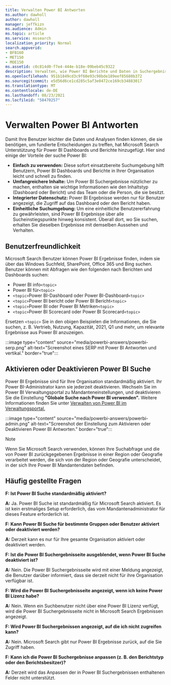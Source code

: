```yaml
---
title: Verwalten Power BI Antworten
ms.author: dawholl
author: dawholl
manager: jeffkizn
ms.audience: Admin
ms.topic: article
ms.service: mssearch
localization_priority: Normal
search.appverid:
- BFB160
- MET150
- MOE150
ms.assetid: c0c814d0-f7e4-444e-b18e-09beb45c9322
description: Verwalten, wie Power BI Berichte und Daten in Suchergebnissen angezeigt werden
ms.openlocfilehash: 951b1849cd3c9f60e93c98bde189eef85680b372
ms.sourcegitcommit: e5d56d6ce1cd285c5af3e0472ce169cb34883017
ms.translationtype: MT
ms.contentlocale: de-DE
ms.lasthandoff: 08/23/2021
ms.locfileid: "58470257"
---
```

# <a name="manage-power-bi-answers"></a>Verwalten Power BI Antworten

Damit Ihre Benutzer leichter die Daten und Analysen finden können, die sie benötigen, um fundierte Entscheidungen zu treffen, hat Microsoft Search Unterstützung für Power BI Dashboards und Berichte hinzugefügt. Hier sind einige der Vorteile der suche Power BI:

* **Einfach zu verwenden:** Diese sofort einsatzbereite Suchumgebung hilft Benutzern, Power BI Dashboards und Berichte in Ihrer Organisation leicht und schnell zu finden.
* **Umfangreichere Inhalte:** Um Power BI Suchergebnisse nützlicher zu machen, enthalten sie wichtige Informationen wie den Inhaltstyp (Dashboard oder Bericht) und das Team oder die Person, die sie besitzt.
* **Integrierter Datenschutz:** Power BI Ergebnisse werden nur für Benutzer angezeigt, die Zugriff auf das Dashboard oder den Bericht haben.
* **Einheitliche Suchumgebung:** Um eine einheitliche Benutzererfahrung zu gewährleisten, sind Power BI Ergebnisse über alle Sucheinstiegspunkte hinweg konsistent. Überall dort, wo Sie suchen, erhalten Sie dieselben Ergebnisse mit demselben Aussehen und Verhalten.

## <a name="what-users-experience"></a>Benutzerfreundlichkeit

Microsoft Search Benutzer können Power BI Ergebnisse finden, indem sie über das Windows Suchfeld, SharePoint, Office 365 und Bing suchen. Benutzer können mit Abfragen wie den folgenden nach Berichten und Dashboards suchen:

* Power BI info`<topic>`
* Power BI für`<topic>`
* `<topic>`Power BI-Dashboard oder Power BI-Dashboard`<topic>`
* `<topic>`Power BI bericht oder Power BI Bericht`<topic>`
* `<topic>`Power BI oder Power BI Metriken`<topic>`
* `<topic>`Power BI Scorecard oder Power BI Scorecard`<topic>`

Ersetzen `<topic>` Sie in den obigen Beispielen die Informationen, die Sie suchen, z. B. Vertrieb, Nutzung, Kapazität, 2021, Q1 und mehr, um relevante Ergebnisse aus Power BI anzuzeigen.

:::image type="content" source="media/powerbi-answers/powerbi-serp.png" alt-text="Screenshot eines SERP mit Power BI Antworten und vertikal." border="true":::

## <a name="turn-power-bi-search-on-or-off"></a>Aktivieren oder Deaktivieren Power BI Suche

Power BI Ergebnisse sind für Ihre Organisation standardmäßig aktiviert. Ihr Power BI-Administrator kann sie jederzeit deaktivieren. Wechseln Sie im Power BI Verwaltungsportal zu Mandanteneinstellungen, und deaktivieren Sie die Einstellung **"Globale Suche nach Power BI verwenden".** Weitere Informationen finden Sie unter [Verwalten von Power BI im Verwaltungsportal.](/power-bi/admin/service-admin-portal#use-global-search-for-power-bi-preview)

:::image type="content" source="media/powerbi-answers/powerbi-admin.png" alt-text="Screenshot der Einstellung zum Aktivieren oder Deaktivieren Power BI Antworten." border="true":::

> [!NOTE]
> Wenn Sie Microsoft Search verwenden, können Ihre Suchabfrage und die von Power BI zurückgegebenen Ergebnisse in einer Region oder Geografie verarbeitet werden, die sich von der Region oder Geografie unterscheidet, in der sich Ihre Power BI Mandantendaten befinden.

## <a name="frequently-asked-questions"></a>Häufig gestellte Fragen

**F: Ist Power BI Suche standardmäßig aktiviert?**

**A:** Ja. Power BI Suche ist standardmäßig für Microsoft Search aktiviert. Es ist kein erstmaliges Setup erforderlich, das vom Mandantenadministrator für dieses Feature erforderlich ist.

**F: Kann Power BI Suche für bestimmte Gruppen oder Benutzer aktiviert oder deaktiviert werden?**

**A:** Derzeit kann es nur für Ihre gesamte Organisation aktiviert oder deaktiviert werden.

**F: Ist die Power BI Suchergebnisseite ausgeblendet, wenn Power BI Suche deaktiviert ist?**

**A:** Nein. Die Power BI Suchergebnisseite wird mit einer Meldung angezeigt, die Benutzer darüber informiert, dass sie derzeit nicht für ihre Organisation verfügbar ist.

**F: Wird die Power BI Suchergebnisseite angezeigt, wenn ich keine Power BI Lizenz habe?**

**A:** Nein. Wenn ein Suchbenutzer nicht über eine Power BI Lizenz verfügt, wird die Power BI Suchergebnisseite nicht in Microsoft Search Ergebnissen angezeigt.

**F: Wird Power BI Suchergebnissen angezeigt, auf die ich nicht zugreifen kann?**

**A:** Nein. Microsoft Search gibt nur Power BI Ergebnisse zurück, auf die Sie Zugriff haben.

**F: Kann ich die Power BI Suchergebnisse anpassen (z. B. den Berichtstyp oder den Berichtsbesitzer)?**

**A:** Derzeit wird das Anpassen der in Power BI Suchergebnissen enthaltenen Felder nicht unterstützt.